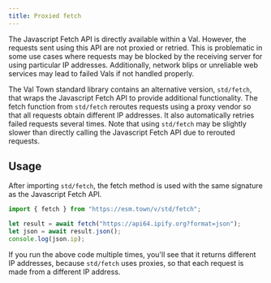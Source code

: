 ```yaml
---
title: Proxied fetch
---
```


The Javascript Fetch API is directly available within a Val. However, the requests sent using this API are not proxied or retried. This is problematic in some use cases where requests may be blocked by the receiving server for using particular IP addresses. Additionally, network blips or unreliable web services may lead to failed Vals if not handled properly.

The Val Town standard library contains an alternative version, `std/fetch`, that wraps the Javascript Fetch API to provide additional functionality. The fetch function from `std/fetch` reroutes requests using a proxy vendor so that all requests obtain different IP addresses. It also automatically retries failed requests several times. Note that using `std/fetch` may be slightly slower than directly calling the Javascript Fetch API due to rerouted requests.

## Usage

After importing `std/fetch`, the fetch method is used with the same signature as the Javascript Fetch API.

```ts title="Example" val
import { fetch } from "https://esm.town/v/std/fetch";

let result = await fetch("https://api64.ipify.org?format=json");
let json = await result.json();
console.log(json.ip);
```

If you run the above code multiple times, you'll see that it returns different IP addresses, because `std/fetch` uses proxies, so that each request is made from a different IP address.

